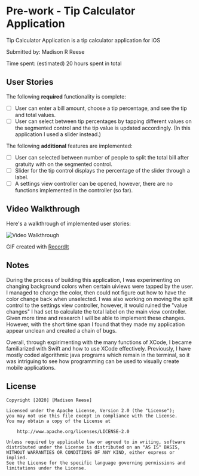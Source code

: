# Pre-work - Tip Calculator Application

Tip Calculator Application is a tip calculator application for iOS

Submitted by: Madison R Reese

Time spent: (estimated) 20 hours spent in total

## User Stories

The following **required** functionality is complete:

* [ ] User can enter a bill amount, choose a tip percentage, and see the tip and total values.
* [ ] User can select between tip percentages by tapping different values on the segmented control and the tip value is updated accordingly. (In this application I used a slider instead.)

The following **additional** features are implemented:

- [ ] User can selected between number of people to split the total bill after gratuity with on the segmented control. 
- [ ] Slider for the tip control displays the percentage of the slider through a label. 
- [ ] A settings view controller can be opened, however, there are no functions implemented in the controller (so far). 

## Video Walkthrough

Here's a walkthrough of implemented user stories:

<img src='https://s3.amazonaws.com/img0.recordit.co/hTnbjzxbHH.mp4?AWSAccessKeyId=AKIAUQ5RURZ7ND2T2B6I&Expires=1600041281&Signature=%2BQiJFbM06NKll2v1jHwi4F1cqBw%3D' title ='Video Walkthrough' width='' 
alt ='Video Walkthrough' />

GIF created with [RecordIt](https://recordit.co/)

## Notes

During the process of building this application, I was experimenting on changing background colors when certain uiviews were tapped by the user. I managed to change the color, then could not figure out how to have the color change back when unselected. I was also working on moving the split control to the settings view controller, however, it would ruined the "value changes" I had set to calculate the total label on the main view controller. Given more time and research I will be able to implement these changes. However, with the short time span I found that they made my application appear unclean and created a chain of bugs.

Overall, through expirimenting with the many functions of XCode, I became familiarized with Swift and how to use XCode effectively. Previously, I have mostly coded algorithmic java programs which remain in the terminal, so it was intriguing to see how programming can be used to visually create mobile applications. 

## License

    Copyright [2020] [Madison Reese]

    Licensed under the Apache License, Version 2.0 (the "License");
    you may not use this file except in compliance with the License.
    You may obtain a copy of the License at

        http://www.apache.org/licenses/LICENSE-2.0

    Unless required by applicable law or agreed to in writing, software
    distributed under the License is distributed on an "AS IS" BASIS,
    WITHOUT WARRANTIES OR CONDITIONS OF ANY KIND, either express or implied.
    See the License for the specific language governing permissions and
    limitations under the License.
